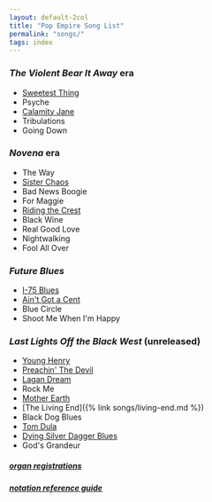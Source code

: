 ```yaml
---
layout: default-2col
title: "Pop Empire Song List"
permalink: "songs/"
tags: index
---
```


### *The Violent Bear It Away* era ###

 + [Sweetest Thing](sweetest-thing.txt)
 + Psyche
 + [Calamity Jane](calamity-jane)
 + Tribulations
 + Going Down

### *Novena* era ###

 + The Way
 + [Sister Chaos](sister-chaos.txt)
 + Bad News Boogie
 + For Maggie
 + [Riding the Crest](RIDING%20THE%20CREST.txt)
 + Black Wine
 + Real Good Love
 + Nightwalking
 + Fool All Over

### *Future Blues* ###

 + [I-75 Blues](i-75-blues)
 + [Ain't Got a Cent](aint-got-a-cent)
 + Blue Circle
 + Shoot Me When I'm Happy

### *Last Lights Off the Black West* (unreleased) ###

 + [Young Henry](young-henry)
 + [Preachin' The Devil](preachin-the-devil)
 + [Lagan Dream](LAGAN%20DREAM.txt)
 + Rock Me
 + [Mother Earth](mother-earth)
 + [The Living End]({% link songs/living-end.md %})
 + Black Dog Blues
 + [Tom Dula](tom-dula)
 + [Dying Silver Dagger Blues](silver-dagger.txt)
 + God's Grandeur

##### [organ registrations](../misc/hammond-reg-llotbw.html)  
##### [notation reference guide](reference)
